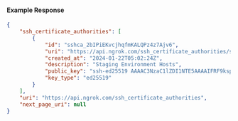 <!-- Code generated for API Clients. DO NOT EDIT. -->

#### Example Response

```json
{
	"ssh_certificate_authorities": [
		{
			"id": "sshca_2bIPiEKvcjhqfmKALQPz4z7Ajv6",
			"uri": "https://api.ngrok.com/ssh_certificate_authorities/sshca_2bIPiEKvcjhqfmKALQPz4z7Ajv6",
			"created_at": "2024-01-22T05:02:24Z",
			"description": "Staging Environment Hosts",
			"public_key": "ssh-ed25519 AAAAC3NzaC1lZDI1NTE5AAAAIFRF9kspmM+4TIb3/0m+2c1jybaCrWhEQcNBtbeyrvus",
			"key_type": "ed25519"
		}
	],
	"uri": "https://api.ngrok.com/ssh_certificate_authorities",
	"next_page_uri": null
}
```
